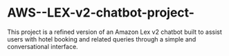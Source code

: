 # AWS--LEX-v2-chatbot-project-
This project is a refined version of an Amazon Lex v2 chatbot built to assist users with hotel booking and related queries through a simple and conversational interface.
